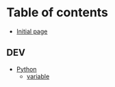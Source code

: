 # Table of contents

* [Initial page](README.md)

## DEV

* [Python](dev/python/README.md)
  * [variable](dev/python/variable.md)

